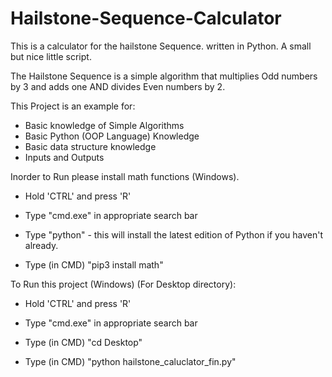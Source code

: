 # Hailstone-Sequence-Calculator

This is a calculator for the hailstone Sequence. written in Python. A small but nice little script.

The Hailstone Sequence is a simple algorithm that multiplies Odd numbers by 3 and adds one AND divides Even numbers by 2. 


This Project is an example for:

- Basic knowledge of Simple Algorithms
- Basic Python (OOP Language) Knowledge 
- Basic data structure knowledge
- Inputs and Outputs



Inorder to Run please install math functions (Windows).



- Hold 'CTRL' and press 'R'

- Type "cmd.exe" in appropriate search bar

- Type "python" - this will install the latest edition of Python if you haven't already.

- Type (in CMD) "pip3 install math"



To Run this project (Windows) (For Desktop directory): 



- Hold 'CTRL' and press 'R'

- Type "cmd.exe" in appropriate search bar

- Type (in CMD) "cd Desktop"

- Type (in CMD) "python hailstone_caluclator_fin.py"
